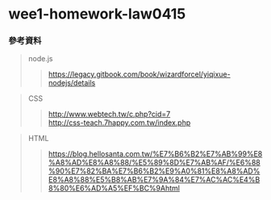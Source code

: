# wee1-homework-law0415

### 參考資料

>node.js  
>>https://legacy.gitbook.com/book/wizardforcel/yiqixue-nodejs/details  

>CSS  
>>http://www.webtech.tw/c.php?cid=7  
>>http://css-teach.7happy.com.tw/index.php

>HTML  
>>https://blog.hellosanta.com.tw/%E7%B6%B2%E7%AB%99%E8%A8%AD%E8%A8%88/%E5%89%8D%E7%AB%AF/%E6%88%90%E7%82%BA%E7%B6%B2%E9%A0%81%E8%A8%AD%E8%A8%88%E5%B8%AB%E7%9A%84%E7%AC%AC%E4%B8%80%E6%AD%A5%EF%BC%9Ahtml
